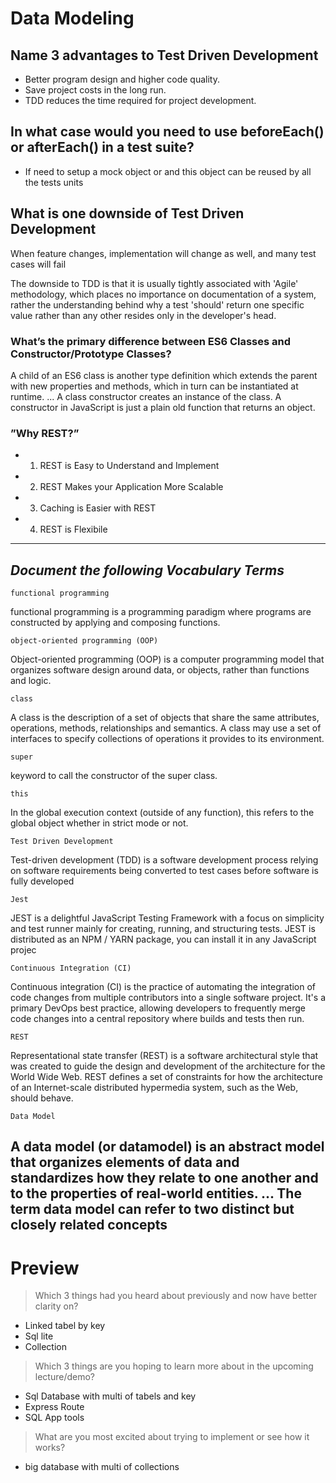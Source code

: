 # Data Modeling

## Name 3 advantages to Test Driven Development

- Better program design and higher code quality.
-  Save project costs in the long run.
- TDD reduces the time required for project development.

## In what case would you need to use beforeEach() or afterEach() in a test suite?

- If need to setup a mock object or  and this object  can be reused by all the tests units


## What is one downside of Test Driven Development

When feature changes, implementation will change as well, and many test cases will fail

The downside to TDD is that it is usually tightly associated with 'Agile' methodology, which places no importance on documentation of a system, rather the understanding behind why a test 'should' return one specific value rather than any other resides only in the developer's head.


### What’s the primary difference between ES6 Classes and Constructor/Prototype Classes?

A child of an ES6 class is another type definition which extends the parent with new properties and methods, which in turn can be instantiated at runtime. ... A class constructor creates an instance of the class. A constructor in JavaScript is just a plain old function that returns an object.



### ”Why REST?”

- 1) REST is Easy to Understand and Implement
- 2) REST Makes your Application More Scalable
 - 3) Caching is Easier with REST
- 4) REST is Flexibile


-------------------------------------------------------------------

## *Document the following Vocabulary Terms*

``functional programming``

 functional programming is a programming paradigm where programs are constructed by applying and composing functions.

``object-oriented programming (OOP)``

Object-oriented programming (OOP) is a computer programming model that organizes software design around data, or objects, rather than functions and logic.

``class``

A class is the description of a set of objects that share the same attributes, operations, methods, relationships and semantics. A class may use a set of interfaces to specify collections of operations it provides to its environment.

``super``

 keyword to call the constructor of the super class.

``this``

In the global execution context (outside of any function), this refers to the global object whether in strict mode or not.


``Test Driven Development``

Test-driven development (TDD) is a software development process relying on software requirements being converted to test cases before software is fully developed

``Jest``

JEST is a delightful JavaScript Testing Framework with a focus on simplicity and test runner mainly for creating, running, and structuring tests. JEST is distributed as an NPM / YARN package, you can install it in any JavaScript projec

``Continuous Integration (CI)``

Continuous integration (CI) is the practice of automating the integration of code changes from multiple contributors into a single software project. It's a primary DevOps best practice, allowing developers to frequently merge code changes into a central repository where builds and tests then run.

``REST``

Representational state transfer (REST) is a software architectural style that was created to guide the design and development of the architecture for the World Wide Web. REST defines a set of constraints for how the architecture of an Internet-scale distributed hypermedia system, such as the Web, should behave.

``Data Model``

A data model (or datamodel) is an abstract model that organizes elements of data and standardizes how they relate to one another and to the properties of real-world entities. ... The term data model can refer to two distinct but closely related concepts
--------------------------------------------------------------------------

# Preview
> Which 3 things had you heard about previously and now have better clarity on?
- Linked tabel by key
- Sql lite 
- Collection
> Which 3 things are you hoping to learn more about in the upcoming lecture/demo? 
- Sql  Database with multi of tabels and key
- Express Route
- SQL App tools 
> What are you most excited about trying to implement or see how it works?
-  big database with multi of collections 
